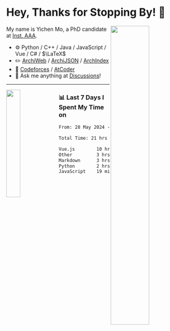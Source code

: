 # Hey, Thanks for Stopping By! 🦭

<picture>
    <source media="(prefers-color-scheme: dark)" srcset="https://github-readme-stats.vercel.app/api?username=amomorning&show_icons=true&theme=noctis_minimus&hide=issues">
    <img align="right" width="45%" src="https://github-readme-stats.vercel.app/api?username=amomorning&show_icons=true&theme=graywhite&hide=issues">
</picture>


My name is Yichen Mo, a PhD candidate at [Inst. AAA](https://archialgo.com).

-   :gear: Python / C++ / Java / JavaScript / Vue / C# / $\LaTeX$ 
-   :pencil2: [ArchiWeb](https://web.archialgo.com) / [ArchiJSON](https://www.food4rhino.com/en/app/archijson) / [ArchIndex](https://index.archialgo.com/) 
-   :abacus: [Codeforces](https://codeforces.com/profile/LaPluma) / [AtCoder](https://atcoder.jp/users/amomorning)
-   :thought_balloon: Ask me anything at [Discussions](https://github.com/amomorning/amomorning/discussions/new)!


---

<picture>
    <source media="(prefers-color-scheme: dark)" srcset="https://github-readme-stats.vercel.app/api/top-langs/?username=amomorning&hide=Mathematica&theme=noctis_minimus">
    <img align="left" width="27%" src="https://github-readme-stats.vercel.app/api/top-langs/?username=amomorning&hide=Mathematica&theme=graywhite">
</picture>

  
### 📊 Last 7 Days I Spent My Time on

<!--START_SECTION:waka-->

```txt
From: 28 May 2024 - To: 04 June 2024

Total Time: 21 hrs 23 mins

Vue.js        10 hrs 51 mins  ████████████▓░░░░░░░░░░░░   50.79 %
Other         3 hrs 59 mins   ████▓░░░░░░░░░░░░░░░░░░░░   18.63 %
Markdown      3 hrs 26 mins   ████░░░░░░░░░░░░░░░░░░░░░   16.08 %
Python        2 hrs 33 mins   ███░░░░░░░░░░░░░░░░░░░░░░   11.99 %
JavaScript    19 mins         ▒░░░░░░░░░░░░░░░░░░░░░░░░   01.52 %
```

<!--END_SECTION:waka-->　　
